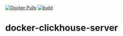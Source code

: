 [![Docker Pulls](https://badgen.net/docker/pulls/noenv/clickhouse-server)](https://hub.docker.com/r/noenv/clickhouse-server)
[![build](https://github.com/NoEnv/docker-clickhouse-server/actions/workflows/build.yml/badge.svg)](https://github.com/NoEnv/docker-clickhouse-server/actions/workflows/build.yml)

# docker-clickhouse-server
